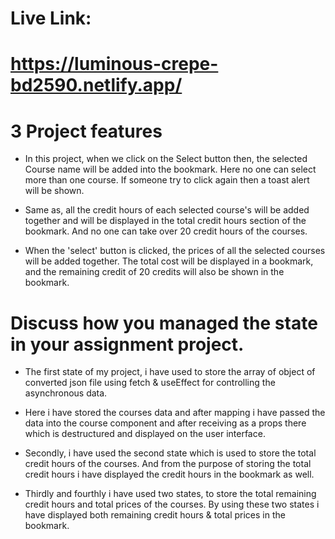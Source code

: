 # Live Link: 
# https://luminous-crepe-bd2590.netlify.app/

# 3 Project features

- In this project, when we click on the Select button then, the selected Course name will be added into the bookmark. Here no one can select more than one course. If someone try to click again then a toast alert will be shown.

- Same as, all the credit hours of each selected course's  will be added together and will be displayed in the total credit hours section of the bookmark. And no one can take over 20 credit hours of the courses.

- When the 'select' button is clicked, the prices of all the selected courses will be added together. The total cost will be displayed in a bookmark, and the remaining credit of 20 credits will also be shown in the bookmark.


# Discuss how you managed the state in your assignment project.

- The first state of my project, i have used to store the array of object of converted json file using fetch & useEffect for controlling the asynchronous data. 

- Here i have stored the courses data and after mapping i have passed the data into the course component and after receiving as a props there which is destructured and displayed on the user interface. 

- Secondly, i have used the second state which is used to store the total credit hours of the courses. And from the purpose of storing the total credit hours i have displayed the credit hours in the bookmark as well.

- Thirdly and fourthly i have used two states, to store the total remaining credit hours and total prices of the courses. By using these two states i have displayed both remaining credit hours & total prices in the bookmark.
